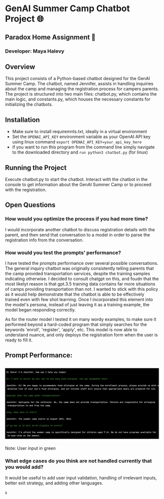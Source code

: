 
# GenAI Summer Camp Chatbot Project 🌐
## Paradox Home Assignment 👾

### Developer: Maya Halevy

## Overview
This project consists of a Python-based chatbot designed for the GenAI Summer Camp. The chatbot, named Jennifer, assists in handling inquiries about the camp and managing the registration process for campers parents. The project is structured into two main files: chatbot.py, which contains the main logic, and constants.py, which houses the necessary constants for initializing the chatbots.

## Installation
- Make sure to install requiremnts.txt, ideally in a virtual environment
- Set the `OPENAI_API_KEY` environment variable as your OpenAI API key using linux command `export OPENAI_API_KEY=your_api_key_here`
- if you want to run this program from the command line simply navigate to the downloaded directory and `run python3 chatbot.py` (for linux)

## Running the Project
Execute chatbot.py to start the chatbot. Interact with the chatbot in the console to get information about the GenAI Summer Camp or to proceed with the registration.

## Open Questions

### How would you optimize the process if you had more time?

I would incorporate another chatbot to discuss registration details with the parent, and then send that conversation to a model in order to parse the registration info from the conversation.

### How would you test the prompts' performance?

I have tested the prompts performance over several possible conversations. The general inquiry chatbot was originally consistently telling parents that the camp provided transportation services, despite the training samples indicating otherwise. I decided to consult chatgpt on this, and foudn that the most likelyt reason is that gpt.3.5 training data contains far more situations of camps providing transportation than not. I wanted to stick with this policy as it would help demonstrate that the chatbot is able to be effectively trained even with few shot learning. Once I incorporated this element into the model's persona, instead of just leaving it as a training example, the model began responding correctly. 

As for the router model I tested it on many wordy examples, to make sure it performed beyond a hard-coded program that simply searches for the keywords 'enroll', 'register', 'apply', etc. This model is now able to understand nuance, and only deploys the registration form when the user is ready to fill it. 

**Prompt Performance:**
---
![conversation with Jennifer](chat_snapshot.jpg)
---
Note: User input in green

### What edge cases do you think are not handled currently that you would add?

It would be useful to add user input validation, handling of irrelevant inputs, better exit strategy, and adding other languages.



  ג
